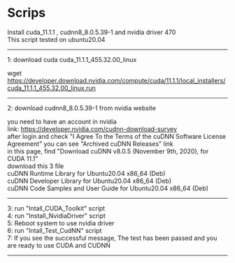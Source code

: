 # Scrips

Install cuda_11.1.1 , cudnn8_8.0.5.39-1 and nvidia driver 470  
This script tested on ubuntu20.04  

--------------------
1: download cuda cuda_11.1.1_455.32.00_linux  

wget https://developer.download.nvidia.com/compute/cuda/11.1.1/local_installers/cuda_11.1.1_455.32.00_linux.run  

--------------------
2: download cudnn8_8.0.5.39-1 from nvidia website  

you need to have an account in nvidia   
link: https://developer.nvidia.com/cudnn-download-survey  
after login and check "I Agree To the Terms of the cuDNN Software License Agreement" you can see "Archived cuDNN Releases" link  
in this page, find "Download cuDNN v8.0.5 (November 9th, 2020), for CUDA 11.1"  
download this 3 file  
cuDNN Runtime Library for Ubuntu20.04 x86_64 (Deb)  
cuDNN Developer Library for Ubuntu20.04 x86_64 (Deb)  
cuDNN Code Samples and User Guide for Ubuntu20.04 x86_64 (Deb)  

--------------------

3: run "Intall_CUDA_Toolkit" script  
4: run "Install_NvidiaDriver" script  
5: Reboot system to use nvidia driver  
6: run "Intall_Test_CudNN" script  
7: If you see the successful message, The test has been passed and you are ready to use CUDA and CUDNN  

--------------------
